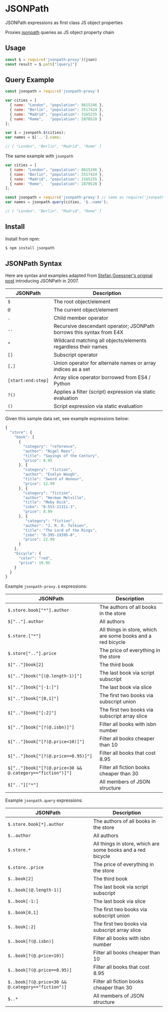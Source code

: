 # JSONPath

JSONPath expressions as first class JS object properties

Proxies [jsonpath](https://github.com/json-path/JsonPath) queries as JS object property chain

## Usage

```js
const $ = require('jsonpath-proxy')(json)
const result = $.path["[query]"]
```

## Query Example

```javascript
const jsonpath = require('jsonpath-proxy')

var cities = [
  { name: "London", "population": 8615246 },
  { name: "Berlin", "population": 3517424 },
  { name: "Madrid", "population": 3165235 },
  { name: "Rome",   "population": 2870528 }
];

var $ = jsonpath.$(cities);
var names = $['..'].name;

// [ "London", "Berlin", "Madrid", "Rome" ]
```
The same example with `jsonpath`

```javascript
var cities = [
  { name: "London", "population": 8615246 },
  { name: "Berlin", "population": 3517424 },
  { name: "Madrid", "population": 3165235 },
  { name: "Rome",   "population": 2870528 }
];

const jsonpath = require('jsonpath-proxy') // same as require('jsonpath')
var names = jsonpath.query(cities, '$..name');

// [ "London", "Berlin", "Madrid", "Rome" ]
```

## Install

Install from npm:
```bash
$ npm install jsonpath
```

## JSONPath Syntax

Here are syntax and examples adapted from [Stefan Goessner's original post](http://goessner.net/articles/JsonPath/) introducing JSONPath in 2007.

JSONPath         | Description
-----------------|------------
`$`               | The root object/element
`@`                | The current object/element
`.`                | Child member operator
`..`	         | Recursive descendant operator; JSONPath borrows this syntax from E4X
`*`	         | Wildcard matching all objects/elements regardless their names
`[]`	         | Subscript operator
`[,]`	         | Union operator for alternate names or array indices as a set
`[start:end:step]` | Array slice operator borrowed from ES4 / Python
`?()`              | Applies a filter (script) expression via static evaluation
`()`	         | Script expression via static evaluation 

Given this sample data set, see example expressions below:

```javascript
{
  "store": {
    "book": [ 
      {
        "category": "reference",
        "author": "Nigel Rees",
        "title": "Sayings of the Century",
        "price": 8.95
      }, {
        "category": "fiction",
        "author": "Evelyn Waugh",
        "title": "Sword of Honour",
        "price": 12.99
      }, {
        "category": "fiction",
        "author": "Herman Melville",
        "title": "Moby Dick",
        "isbn": "0-553-21311-3",
        "price": 8.99
      }, {
         "category": "fiction",
        "author": "J. R. R. Tolkien",
        "title": "The Lord of the Rings",
        "isbn": "0-395-19395-8",
        "price": 22.99
      }
    ],
    "bicycle": {
      "color": "red",
      "price": 19.95
    }
  }
}
```

Example `jsonpath-proxy.$` expressions:

JSONPath                      | Description
------------------------------|------------
`$.store.book["*"].author`       | The authors of all books in the store
`$[".."].author`                     | All authors
`$.store.["*"]`                    | All things in store, which are some books and a red bicycle
`$.store[".."].price`                | The price of everything in the store
`$[".."]book[2]`                    | The third book
`$[".."]book("[(@.length-1)]"]`         | The last book via script subscript
`$[".."]book["[-1:]"]`                  | The last book via slice
`$[".."]book["[0,1]"]`                  | The first two books via subscript union
`$[".."]book["[:2]"]`                  | The first two books via subscript array slice
`$[".."]book["[?(@.isbn)]"]`            | Filter all books with isbn number
`$[".."]book["[?(@.price<10)]"]`        | Filter all books cheaper than 10
`$[".."]book["[?(@.price==8.95)]"]`        | Filter all books that cost 8.95
`$[".."]book["[?(@.price<30 && @.category=="fiction")]"]`        | Filter all fiction books cheaper than 30
`$[".."]["*"]`                         | All members of JSON structure

Example `jsonpath.query` expressions:

JSONPath                      | Description
------------------------------|------------
`$.store.book[*].author`       | The authors of all books in the store
`$..author`                     | All authors
`$.store.*`                    | All things in store, which are some books and a red bicycle
`$.store..price`                | The price of everything in the store
`$..book[2]`                    | The third book
`$..book[(@.length-1)]`         | The last book via script subscript
`$..book[-1:]`                  | The last book via slice
`$..book[0,1]`                  | The first two books via subscript union
`$..book[:2]`                  | The first two books via subscript array slice
`$..book[?(@.isbn)]`            | Filter all books with isbn number
`$..book[?(@.price<10)]`        | Filter all books cheaper than 10
`$..book[?(@.price==8.95)]`        | Filter all books that cost 8.95
`$..book[?(@.price<30 && @.category=="fiction")]`        | Filter all fiction books cheaper than 30
`$..*`                         | All members of JSON structure